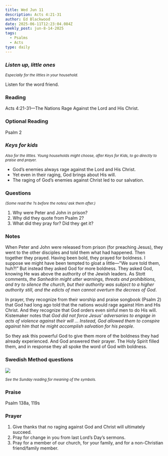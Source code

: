 ```yaml
---
title: Wed Jun 11
description: Acts 4:21-31
author: Ed Blackwood
date: 2025-06-11T12:23:04.084Z
weekly_post: jun-8-14-2025
tags:
  - Psalms
  - Acts
type: daily
---
```

### *Listen up, little ones*

<div><small><i>Especially for the littles in your household.</i></small></div>

Listen for the word friend.

### Reading

Acts 4:21-31—The Nations Rage Against the Lord and His Christ.

### Optional Reading

Psalm 2

### *Keys for kids*

<div><small><i>Also for the littles. Young households might choose, after Keys for Kids, to go directly to praise and prayer.</i></small></div>

* God’s enemies always rage against the Lord and His Christ.
* Yet even in their raging, God brings about His will.
* The raging of God’s enemies against Christ led to our salvation.

### Questions

<div><small><i>(Some read the ?s before the notes/ ask them after.)</i></small></div>

1. Why were Peter and John in prison?
2. Why did they quote from Psalm 2?
3. What did they pray for? Did they get it?

### Notes

When Peter and John were released from prison (for preaching Jesus), they went to the other disciples and told them what had happened. Then together they prayed. Having been bold, they prayed for boldness. I suppose we might have been tempted to gloat a little—"We sure told them, huh?!” But instead they asked God for more boldness. They asked God, knowing He was above the authority of the Jewish leaders. As Stott comments, *the Sanhedrin might utter warnings, threats and prohibitions, and try to silence the church, but their authority was subject to a higher authority still, and the edicts of men cannot overturn the decrees of God*. 

In prayer, they recognize from their worship and praise songbook (Psalm 2) that God had long ago told that the nations would rage against Him and His Christ. And they recognize that God orders even sinful men to do His will. Kistemaker notes that *God did not force Jesus’ adversaries to engage in acts of violence against their will … Instead, God allowed them to conspire against him that he might accomplish salvation for his people*.

So they ask this powerful God to give them more of the boldness they had already experienced. And God answered their prayer. The Holy Spirit filled them, and in response they all spoke the word of God with boldness.

### Swedish Method questions

![](/static/img/family_worship_study_ed-swedish_questions.png)

<div><small><i>See the Sunday reading for meaning of the symbols.</i></small></div>

### Praise

P﻿salm 138a, 119s

### Prayer

1. Give thanks that no raging against God and Christ will ultimately succeed.
2. Pray for change in you from last Lord’s Day’s sermons.
3. Pray for a member of our church, for your family, and for a non-Christian friend/family member.